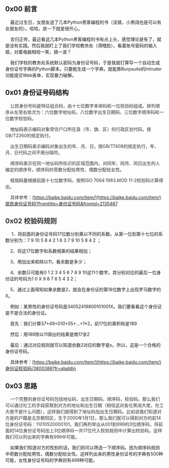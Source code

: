 ## 0x00 前言

    最近过生日，女朋友送了几本Python黑客编程的书（没错，小黑阔也是可以有女朋友的）。哈哈，皮一下就是很开心。

    言归正传，最近看这几本Python黑客编程的书有点上头，感觉理论是有了，就是没有实践。然后我就盯上了我们学校教务处（滑稽脸）。看着账号密码的输入框，对着电脑相视一笑，搞一波？

    我们学校的教务处系统默认密码为身份证号码，于是我就打算写一个自动生成身份证号字典的Python脚本。只要能生成一个字典，就能靠Burpsuite的Intruder功能提交Web表单，实现暴力破解。

## 0x01 身份证号码结构

    <span style="color: rgb(51, 51, 51);">公民身份号码是特征组合码，由十七位数字本体码和一位校验码组成。排列顺序从左至右依次为：六位数字地址码，八位数字出生日期码，三位数字顺序码和一位数字校验码。</span>

    地址码<span style="color: rgb(51, 51, 51);">表示编码对象常住户口所在县（市、旗、区）的行政区划代码，按GB/T2260的规定执行。</span>

<span style="color: rgb(51, 51, 51);">    出生日期码<span style="color: rgb(51, 51, 51);">表示编码对象出生的年、月、日，按GB/T7408的规定执行，年、月、日代码之间不用分隔符。</span></span>

<span style="color: rgb(51, 51, 51);"><span style="color: rgb(51, 51, 51);">    顺序码<span style="color: rgb(51, 51, 51);">表示在同一地址码所标识的区域范围内，对同年、同月、同日出生的人编定的顺序号，顺序码的奇数分配给男性，偶数分配给女性。</span></span></span>

    校验码是<span style="color: rgb(51, 51, 51);">根据前面十七位数字码，按照ISO 7064:1983.MOD 11-2校验码计算得出。</span>

<span style="color: rgb(51, 51, 51);">    具体参考：[https://baike.baidu.com/item/](https://baike.baidu.com/item/)居民身份证号码?fromtitle=身份证号码&fromid=2135487</span>

## <span style="color: rgb(51, 51, 51);">0x02 校验码规则</span>

     1、将前面的身份证号码17位数分别乘以不同的系数。从第一位到第十七位的系数分别为：7 9 10 5 8 4 2 1 6 3 7 9 10 5 8 4 2 ；

    2、将这17位数字和系数相乘的结果相加；

    3、用加出来和除以11，看余数是多少；

    4、余数只可能有0 1 2 3 4 5 6 7 8 9 10这11个数字。其分别对应的最后一位身份证的号码为1 0 X 9 8 7 6 5 4 3 2；

    5、通过上面得知如果余数是2，就会在身份证的第18位数字上出现罗马数字的X。

    例如：某男性的身份证号码是34052419800101001X。我们要看看这个身份证是不是合法的身份证。

    首先：我们计算3*7+4*9+0*10+5*5+...+1*2，前17位的乘积和是189

    然后：用189除以11得出的结果是商17余2

    最后：通过对应规则就可以知道余数2对应的数字是x。所以，这是一个合格的身份证号码。

    具体参考：[https://baike.baidu.com/item/](https://baike.baidu.com/item/)身份证校验码/3800388?fr=aladdin

## 0x03 思路

    <span style="color: rgb(51, 51, 51);">一个完整的身份证号码包括地址码，出生日期码，顺序码，校验码。那么我们可以通过社工的手段获取到对方的地址和出生日期（相信这对各位黑阔大佬，社工大佬不是什么问题），这样我们就得到了地址码加出生日期码。比如说我们知道对方是的户籍是北京朝阳区，生于2000年1月1日，那么我们就可以得到对方的前14位身份证号码：<span style="color: rgb(51, 51, 51);">11010520000101。我们再列举出从001到999的3位顺序码，将前面的14位身份证号码加上3位顺序码一共17位代入校验规则中计算出校验码。这样我们可以列出来的字典有999中可能。</span></span>

    如果我们知道对方的性别的话，我们则可以筛选一下顺序码。因为顺序码规则中奇数分配给男性，偶数分配给女性。这样列出来的男性身份证号的字典有500种可能，女性身份证号码的字典则有499种可能。
